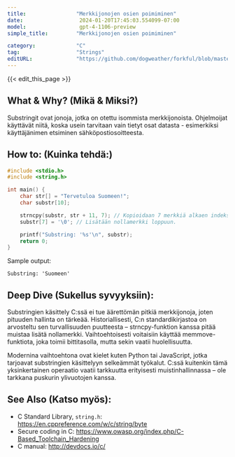 ```yaml
---
title:                "Merkkijonojen osien poimiminen"
date:                  2024-01-20T17:45:03.554099-07:00
model:                 gpt-4-1106-preview
simple_title:         "Merkkijonojen osien poimiminen"

category:             "C"
tag:                  "Strings"
editURL:              "https://github.com/dogweather/forkful/blob/master/content/fi/c/extracting-substrings.md"
---
```


{{< edit_this_page >}}

## What & Why? (Mikä & Miksi?)
Substringit ovat jonoja, jotka on otettu isommista merkkijonoista. Ohjelmoijat käyttävät niitä, koska usein tarvitaan vain tietyt osat datasta - esimerkiksi käyttäjänimen etsiminen sähköpostiosoitteesta.

## How to: (Kuinka tehdä:)
```C
#include <stdio.h>
#include <string.h>

int main() {
    char str[] = "Tervetuloa Suomeen!";
    char substr[10];

    strncpy(substr, str + 11, 7); // Kopioidaan 7 merkkiä alkaen indeksistä 11.
    substr[7] = '\0'; // Lisätään nollamerkki loppuun.

    printf("Substring: '%s'\n", substr);
    return 0;
}
```

Sample output:
```
Substring: 'Suomeen'
```

## Deep Dive (Sukellus syvyyksiin):
Substringien käsittely C:ssä ei tue äärettömän pitkiä merkkijonoja, joten pituuden hallinta on tärkeää. Historiallisesti, C:n standardikirjastoa on arvosteltu sen turvallisuuden puutteesta – strncpy-funktion kanssa pitää muistaa lisätä nollamerkki. Vaihtoehtoisesti voitaisiin käyttää memmove-funktiota, joka toimii bittitasolla, mutta sekin vaatii huolellisuutta.

Modernina vaihtoehtona ovat kielet kuten Python tai JavaScript, jotka tarjoavat substringien käsittelyyn selkeämmät työkalut. C:ssä kuitenkin tämä yksinkertainen operaatio vaatii tarkkuutta erityisesti muistinhallinnassa – ole tarkkana puskurin ylivuotojen kanssa.

## See Also (Katso myös):
- C Standard Library, `string.h`: https://en.cppreference.com/w/c/string/byte
- Secure coding in C: https://www.owasp.org/index.php/C-Based_Toolchain_Hardening
- C manual: http://devdocs.io/c/
